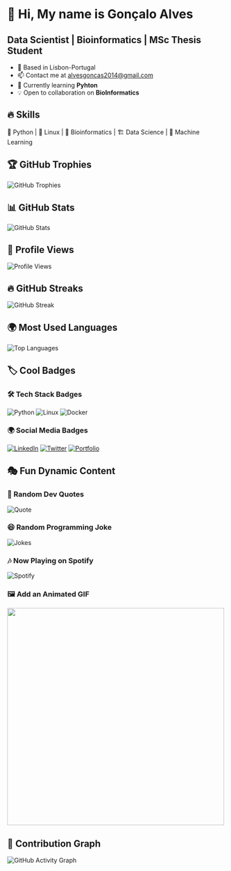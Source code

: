 # 👋 Hi, My name is Gonçalo Alves

## Data Scientist | Bioinformatics | MSc Thesis Student

- 📍 Based in Lisbon-Portugal
- 📫 Contact me at alvesgoncas2014@gmail.com
- 🌱 Currently learning **Pyhton**
- 💡 Open to collaboration on **BioInformatics**

## 🔥 Skills
🐍 Python | 🐧 Linux | 🧬 Bioinformatics | 🏗️ Data Science | 🔬 Machine Learning

## 🏆 GitHub Trophies
![GitHub Trophies](https://github-profile-trophy.vercel.app/?username=yourusername&theme=darkhub&row=2&column=3)

## 📊 GitHub Stats
![GitHub Stats](https://github-readme-stats.vercel.app/api?username=yourusername&show_icons=true&theme=tokyonight)

## 🎯 Profile Views
![Profile Views](https://komarev.com/ghpvc/?username=yourusername&color=blue)

## 🔥 GitHub Streaks
![GitHub Streak](https://github-readme-streak-stats.herokuapp.com/?user=yourusername&theme=tokyonight)

## 🌍 Most Used Languages
![Top Languages](https://github-readme-stats.vercel.app/api/top-langs/?username=yourusername&layout=compact&theme=gruvbox)

## 🏷️ Cool Badges
### 🛠 Tech Stack Badges
![Python](https://img.shields.io/badge/-Python-3776AB?style=flat-square&logo=python&logoColor=white)
![Linux](https://img.shields.io/badge/-Linux-FCC624?style=flat-square&logo=linux&logoColor=black)
![Docker](https://img.shields.io/badge/-Docker-2496ED?style=flat-square&logo=docker&logoColor=white)

### 🌍 Social Media Badges
[![LinkedIn](https://img.shields.io/badge/-LinkedIn-blue?style=flat-square&logo=linkedin&logoColor=white)](https://linkedin.com/in/yourprofile)
[![Twitter](https://img.shields.io/badge/-Twitter-1DA1F2?style=flat-square&logo=twitter&logoColor=white)](https://twitter.com/yourhandle)
[![Portfolio](https://img.shields.io/badge/-Portfolio-green?style=flat-square&logo=website&logoColor=white)](https://yourportfolio.com)

## 🎭 Fun Dynamic Content 
### 📜 Random Dev Quotes
![Quote](https://quotes-github-readme.vercel.app/api?type=horizontal&theme=radical)

### 😆 Random Programming Joke
![Jokes](https://readme-jokes.vercel.app/api)

### 🎶 Now Playing on Spotify
![Spotify](https://novatorem-username.vercel.app/api/spotify)

### 🖼️ Add an Animated GIF
<img src="https://media.giphy.com/media/13HgwGsXF0aiGY/giphy.gif" width="500"/>

## 🌱 Contribution Graph 
![GitHub Activity Graph](https://github-readme-activity-graph.vercel.app/graph?username=yourusername&theme=react-dark)
